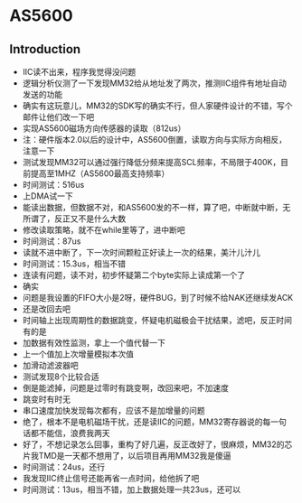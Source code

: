 # AS5600

## Introduction

+ IIC读不出来，程序我觉得没问题
+ 逻辑分析仪测了一下发现MM32给从地址发了两次，推测IIC组件有地址自动发送的功能
+ 确实有这玩意儿，MM32的SDK写的确实不行，但人家硬件设计的不错，写个邮件让他们改一下吧
+ 实现AS5600磁场方向传感器的读取（812us）
+ 注：硬件版本2.0以后的设计中，AS5600倒置，读取方向与实际方向相反，注意一下
+ 测试发现MM32可以通过强行降低分频来提高SCL频率，不局限于400K，目前提高至1MHZ（AS5600最高支持频率）
+ 时间测试：516us
+ 上DMA试一下
+ 能读出数据，但数据不对，和AS5600发的不一样，算了吧，中断就中断，无所谓了，反正又不是什么大数
+ 修改读取策略，就不在while里等了，进中断吧
+ 时间测试：87us
+ 读就不进中断了，下一次时间颗粒正好读上一次的结果，美汁儿汁儿
+ 时间测试：15.3us，相当不错
+ 连读有问题，读不对，初步怀疑第二个byte实际上读成第一个了
+ 确实
+ 问题是我设置的FIFO大小是2呀，硬件BUG，到了时候不给NAK还继续发ACK
+ 还是改回去吧
+ 时间轴上出现周期性的数据跳变，怀疑电机磁极会干扰结果，滤吧，反正时间有的是
+ 加数据有效性监测，拿上一个值代替一下
+ 上一个值加上次增量模拟本次值
+ 加滑动滤波器吧
+ 测试发现8个比较合适
+ 倒是能滤掉，问题是过零时有跳变啊，改回来吧，不加速度
+ 跳变时有时无
+ 串口速度加快发现每次都有，应该不是加增量的问题
+ 绝了，根本不是电机磁场干扰，还是读IIC的问题，MM32寄存器说的每一句话都不能信，浪费我两天
+ 好了，不想记录怎么回事，重构了好几遍，反正改好了，很麻烦，MM32的芯片我TMD是一天都不想用了，以后项目再用MM32我是傻逼
+ 时间测试：24us，还行
+ 我发现IIC终止信号还能再省一点时间，给他拆了吧
+ 时间测试：13us，相当不错，加上数据处理一共23us，还可以
